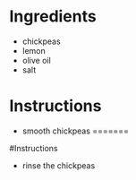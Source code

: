 # Ingredients
- chickpeas
- lemon
- olive oil
- salt
# Instructions
- smooth chickpeas
=======

#Instructions
- rinse the chickpeas

